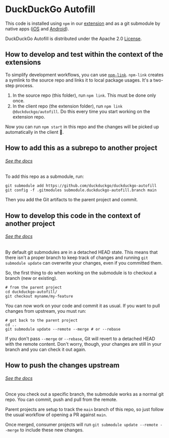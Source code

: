 # DuckDuckGo Autofill

This code is installed using `npm` in our [extension](https://github.com/duckduckgo/duckduckgo-privacy-extension) and as a git submodule by native apps ([iOS](https://github.com/duckduckgo/iOS) and [Android](https://github.com/duckduckgo/Android)).

DuckDuckGo Autofill is distributed under the Apache 2.0 [License](LICENSE.md).

## How to develop and test within the context of the extensions

To simplify development workflows, you can use [`npm-link`](https://docs.npmjs.com/cli/v6/commands/npm-link). `npm-link` creates a symlink to the source repo and links it to local package usages. It's a two-step process.

1. In the source repo (this folder), run `npm link`. This must be done only once.
1. In the client repo (the extension folder), run `npm link @duckduckgo/autofill`. Do this every time you start working on the extension repo.

Now you can run `npm start` in this repo and the changes will be picked up automatically in the client 🎉.

## How to add this as a subrepo to another project
###### [See the docs](https://git-scm.com/book/en/v2/Git-Tools-Submodules#_starting_submodules)

To add this repo as a submodule, run:

```shell
git submodule add https://github.com/duckduckgo/duckduckgo-autofill
git config -f .gitmodules submodule.duckduckgo-autofill.branch main
```

Then you add the Git artifacts to the parent project and commit.

## How to develop this code in the context of another project
###### [See the docs](https://git-scm.com/book/en/v2/Git-Tools-Submodules#_working_on_a_submodule)

By default git submodules are in a detached HEAD state. This means that there isn't a proper branch to keep track of changes and running `git submodule update` can overwrite your changes, even if you committed them.

So, the first thing to do when working on the submodule is to checkout a branch (new or existing).

```shell
# from the parent project
cd duckduckgo-autofill/
git checkout myname/my-feature
```

You can now work on your code and commit it as usual. If you want to pull changes from upstream, you must run:

```shell
# got back to the parent project
cd ..
git submodule update --remote --merge # or --rebase
```

If you don't pass `--merge` or `--rebase`, Git will revert to a detached HEAD with the remote content. Don't worry, though, your changes are still in your branch and you can check it out again.

## How to push the changes upstream
###### [See the docs](https://git-scm.com/book/en/v2/Git-Tools-Submodules#_publishing_submodules)

Once you check out a specific branch, the submodule works as a normal git repo. You can commit, push and pull from the remote.

Parent projects are setup to track the `main` branch of this repo, so just follow the usual workflow of opening a PR against `main`.

Once merged, consumer projects will run `git submodule update --remote --merge` to include these new changes.
